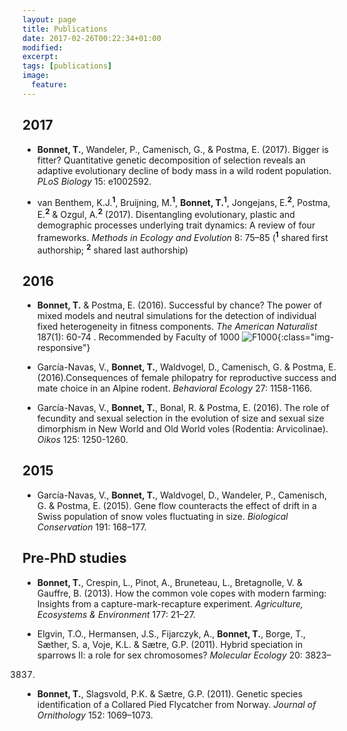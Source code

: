 ```yaml
---
layout: page
title: Publications
date: 2017-02-26T00:22:34+01:00
modified:
excerpt:
tags: [publications]
image:
  feature:
---
```


## 2017
- **Bonnet, T.**, Wandeler, P., Camenisch, G., & Postma, E. (2017). Bigger is fitter? Quantitative genetic decomposition of selection reveals an adaptive evolutionary decline of body mass in a wild rodent population. _PLoS Biology_ 15: e1002592.

- van Benthem, K.J.<sup>**1**</sup>, Bruijning, M.<sup>**1**</sup>, **Bonnet, T.**<sup>**1**</sup>, Jongejans, E.<sup>**2**</sup>, Postma, E.<sup>**2**</sup> & Ozgul, A.<sup>**2**</sup> (2017). Disentangling evolutionary, plastic and demographic processes underlying trait dynamics: A review of four frameworks. _Methods in Ecology and Evolution_ 8: 75–85 (<sup>**1**</sup> shared first authorship; <sup>**2**</sup> shared last authorship)

## 2016
- **Bonnet, T.** & Postma, E. (2016). Successful by chance? The power of mixed models and neutral simulations
for the detection of individual fixed heterogeneity in fitness components. _The American Naturalist_
187(1): 60-74 .
Recommended by Faculty of 1000 ![F1000](/images/F1000.png){:class="img-responsive"}

- García-Navas, V., **Bonnet, T.**, Waldvogel, D., Camenisch, G. & Postma, E. (2016).Consequences of female
philopatry for reproductive success and mate choice in an Alpine rodent. _Behavioral Ecology_ 27: 1158-1166.

- García-Navas, V., **Bonnet, T.**, Bonal, R. & Postma, E. (2016). The role of fecundity and sexual selection
in the evolution of size and sexual size dimorphism in New World and Old World voles (Rodentia:
Arvicolinae). _Oikos_ 125: 1250-1260.

## 2015
- García-Navas, V., **Bonnet, T.**, Waldvogel, D., Wandeler, P., Camenisch, G. & Postma, E. (2015). Gene
flow counteracts the effect of drift in a Swiss population of snow voles fluctuating in size. _Biological
Conservation_ 191: 168–177.

## Pre-PhD studies
- **Bonnet, T.**, Crespin, L., Pinot, A., Bruneteau, L., Bretagnolle, V. & Gauffre, B. (2013). How the common
vole copes with modern farming: Insights from a capture-mark-recapture experiment. _Agriculture,
Ecosystems & Environment_ 177: 21–27.

- Elgvin, T.O., Hermansen, J.S., Fijarczyk, A., **Bonnet, T.**, Borge, T., Sæther, S. a, Voje, K.L. & Sætre,
G.P. (2011). Hybrid speciation in sparrows II: a role for sex chromosomes? _Molecular Ecology_ 20: 3823–
3837.

- **Bonnet, T.**, Slagsvold, P.K. & Sætre, G.P. (2011). Genetic species identification of a Collared Pied
Flycatcher from Norway. _Journal of Ornithology_ 152: 1069–1073.
